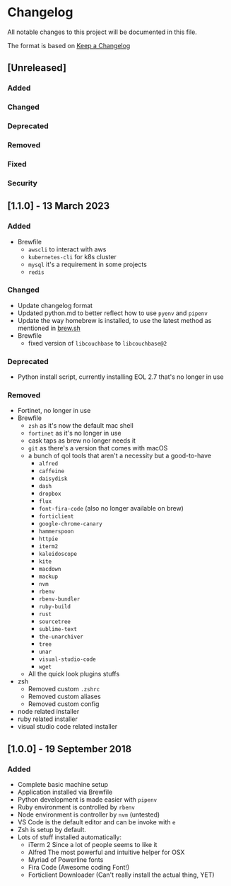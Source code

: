 # Changelog

All notable changes to this project will be documented in this file.

The format is based on [Keep a Changelog](https://keepachangelog.com/en/1.0.0/)

## [Unreleased]

### Added

### Changed

### Deprecated

### Removed

### Fixed

### Security

## [1.1.0] - 13 March 2023

### Added

* Brewfile
    - `awscli` to interact with aws
    - `kubernetes-cli` for k8s cluster
    - `mysql` it's a requirement in some projects
    - `redis`

### Changed

* Update changelog format
* Updated python.md to better reflect how to use `pyenv` and `pipenv`
* Update the way homebrew is installed, to use the latest method as mentioned in [brew.sh](https://brew.sh/)
* Brewfile
    - fixed version of `libcouchbase` to `libcouchbase@2`

### Deprecated

* Python install script, currently installing EOL 2.7 that's no longer in use

### Removed

* Fortinet, no longer in use
* Brewfile
    - `zsh` as it's now the default mac shell
    - `fortinet` as it's no longer in use
    - cask taps as brew no longer needs it
    - `git` as there's a version that comes with macOS
    - a bunch of qol tools that aren't a necessity but a good-to-have
        + `alfred`
        + `caffeine`
        + `daisydisk`
        + `dash`
        + `dropbox`
        + `flux`
        + `font-fira-code` (also no longer available on brew)
        + `forticlient`
        + `google-chrome-canary`
        + `hammerspoon`
        + `httpie`
        + `iterm2`
        + `kaleidoscope`
        + `kite`
        + `macdown`
        + `mackup`
        + `nvm`
        + `rbenv`
        + `rbenv-bundler`
        + `ruby-build`
        + `rust`
        + `sourcetree`
        + `sublime-text`
        + `the-unarchiver`
        + `tree`
        + `unar`
        + `visual-studio-code`
        + `wget`
    - All the quick look plugins stuffs
* zsh
    - Removed custom `.zshrc`
    - Removed custom aliases
    - Removed custom config
* node related installer
* ruby related installer
* visual studio code related installer

## [1.0.0] - 19 September 2018

### Added

- Complete basic machine setup
- Application installed via Brewfile
- Python development is made easier with `pipenv`
- Ruby environment is controlled by `rbenv`
- Node environment is controller by `nvm` (untested)
- VS Code is the default editor and can be invoke with `e`
- Zsh is setup by default.  
- Lots of stuff installed automatically:
    - iTerm 2 Since a lot of people seems to like it
    - Alfred The most powerful and intuitive helper for OSX
    - Myriad of Powerline fonts
    - Fira Code (Awesome coding Font!)
    - Forticlient Downloader (Can't really install the actual thing, YET)

